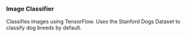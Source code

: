 ### Image Classifier

Classifies images using TensorFlow. Uses the Stanford Dogs Dataset to classify dog breeds by default.
